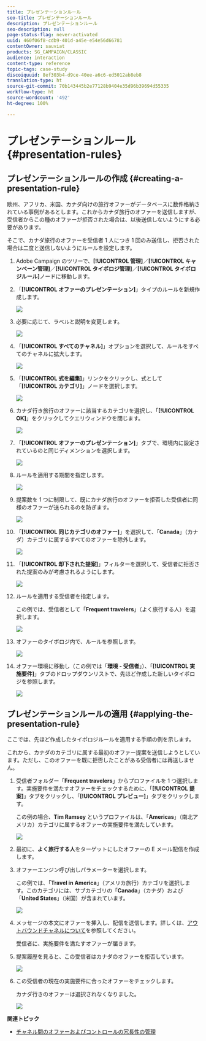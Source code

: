```yaml
---
title: プレゼンテーションルール
seo-title: プレゼンテーションルール
description: プレゼンテーションルール
seo-description: null
page-status-flag: never-activated
uuid: 460f06f8-cdb9-401d-a45e-e54e56d66781
contentOwner: sauviat
products: SG_CAMPAIGN/CLASSIC
audience: interaction
content-type: reference
topic-tags: case-study
discoiquuid: 8ef303b4-d9ce-40ee-a6c6-ed5012ab8eb8
translation-type: ht
source-git-commit: 70b143445b2e77128b9404e35d96b39694d55335
workflow-type: ht
source-wordcount: '492'
ht-degree: 100%

---
```



# プレゼンテーションルール{#presentation-rules}

## プレゼンテーションルールの作成 {#creating-a-presentation-rule}

欧州、アフリカ、米国、カナダ向けの旅行オファーがデータベースに数件格納されている事例があるとします。これからカナダ旅行のオファーを送信しますが、受信者からこの種のオファーが拒否された場合は、以後送信しないようにする必要があります。

そこで、カナダ旅行のオファーを受信者 1 人につき 1 回のみ送信し、拒否された場合は二度と送信しないようにルールを設定します。

1. Adobe Campaign のツリーで、**[!UICONTROL 管理]**／**[!UICONTROL キャンペーン管理]**／**[!UICONTROL タイポロジ管理]**／**[!UICONTROL タイポロジルール]**&#x200B;ノードに移動します。
1. 「**[!UICONTROL オファーのプレゼンテーション]**」タイプのルールを新規作成します。

   ![](assets/offer_typology_example_001.png)

1. 必要に応じて、ラベルと説明を変更します。

   ![](assets/offer_typology_example_002.png)

1. 「**[!UICONTROL すべてのチャネル]**」オプションを選択して、ルールをすべてのチャネルに拡大します。

   ![](assets/offer_typology_example_003.png)

1. 「**[!UICONTROL 式を編集]**」リンクをクリックし、式として「**[!UICONTROL カテゴリ]**」ノードを選択します。

   ![](assets/offer_typology_example_004.png)

1. カナダ行き旅行のオファーに該当するカテゴリを選択し、「**[!UICONTROL OK]**」をクリックしてクエリウィンドウを閉じます。

   ![](assets/offer_typology_example_005.png)

1. 「**[!UICONTROL オファーのプレゼンテーション]**」タブで、環境内に設定されているのと同じディメンションを選択します。

   ![](assets/offer_typology_example_006.png)

1. ルールを適用する期間を指定します。

   ![](assets/offer_typology_example_007.png)

1. 提案数を 1 つに制限して、既にカナダ旅行のオファーを拒否した受信者に同様のオファーが送られるのを防ぎます。

   ![](assets/offer_typology_example_008.png)

1. 「**[!UICONTROL 同じカテゴリのオファー]**」を選択して、「**Canada**」（カナダ）カテゴリに属するすべてのオファーを除外します。

   ![](assets/offer_typology_example_020.png)

1. 「**[!UICONTROL 却下された提案]**」フィルターを選択して、受信者に拒否された提案のみが考慮されるようにします。

   ![](assets/offer_typology_example_021.png)

1. ルールを適用する受信者を指定します。

   この例では、受信者として「**Frequent travelers**」（よく旅行する人）を選択します。

   ![](assets/offer_typology_example_009.png)

1. オファーのタイポロジ内で、ルールを参照します。

   ![](assets/offer_typology_example_013.png)

1. オファー環境に移動し（この例では「**環境 - 受信者**」）、「**[!UICONTROL 実施要件]**」タブのドロップダウンリストで、先ほど作成した新しいタイポロジを参照します。

   ![](assets/offer_typology_example_014.png)

## プレゼンテーションルールの適用 {#applying-the-presentation-rule}

ここでは、先ほど作成したタイポロジルールを適用する手順の例を示します。

これから、カナダのカテゴリに属する最初のオファー提案を送信しようとしています。ただし、このオファーを既に拒否したことがある受信者には再送しません。

1. 受信者フォルダー「**Frequent travelers**」からプロファイルを 1 つ選択します。実施要件を満たすオファーをチェックするために、「**[!UICONTROL 提案]**」タブをクリックし、「**[!UICONTROL プレビュー]**」タブをクリックします。

   この例の場合、**Tim Ramsey** というプロファイルは、「**Americas**」（南北アメリカ）カテゴリに属するオファーの実施要件を満たしています。

   ![](assets/offer_typology_example_015.png)

1. 最初に、**よく旅行する人**&#x200B;をターゲットにしたオファーの E メール配信を作成します。
1. オファーエンジン呼び出しパラメーターを選択します。

   この例では、「**Travel in America**」（アメリカ旅行）カテゴリを選択します。このカテゴリには、サブカテゴリの「**Canada**」（カナダ）および「**United States**」（米国）が含まれています。

   ![](assets/offer_typology_example_016.png)

1. メッセージの本文にオファーを挿入し、配信を送信します。詳しくは、[アウトバウンドチャネルについて](../../interaction/using/about-outbound-channels.md)を参照してください。

   受信者に、実施要件を満たすオファーが届きます。

1. 提案履歴を見ると、この受信者はカナダのオファーを拒否しています。

   ![](assets/offer_typology_example_018.png)

1. この受信者の現在の実施要件に合ったオファーをチェックします。

   カナダ行きのオファーは選択されなくなりました。

   ![](assets/offer_typology_example_019.png)

**関連トピック**

* [チャネル間のオファーおよびコントロールの冗長性の管理](https://helpx.adobe.com/jp/campaign/kb/simplifying-campaign-management-acc.html#Manageoffersandcontrolredundancyacrosschannels)